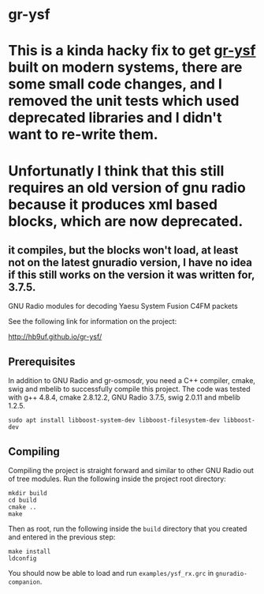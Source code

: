 # gr-ysf

# This is a kinda hacky fix to get [gr-ysf](https://github.com/HB9UF/gr-ysf) built on modern systems, there are some small code changes, and I removed the unit tests which used deprecated libraries and I didn't want to re-write them.
# Unfortunatly I think that this still requires an old version of gnu radio because it produces xml based blocks, which are now deprecated.

## it compiles, but the blocks won't load, at least not on the latest gnuradio version, I have no idea if this still works on the version it was written for, 3.7.5.



GNU Radio modules for decoding Yaesu System Fusion C4FM packets

See the following link for information on the project:

http://hb9uf.github.io/gr-ysf/

## Prerequisites

In addition to GNU Radio and gr-osmosdr, you need a C++ compiler, cmake, swig
and mbelib to successfully compile this project. The code was tested with g++
4.8.4, cmake 2.8.12.2, GNU Radio 3.7.5, swig 2.0.11 and mbelib 1.2.5.

```
sudo apt install libboost-system-dev libboost-filesystem-dev libboost-dev
```

## Compiling
Compiling the project is straight forward and similar to other GNU Radio out of
tree modules. Run the following inside the project root directory:

```
mkdir build
cd build
cmake ..
make
```

Then as root, run the following inside the `build` directory that you created
and entered in the previous step:

```
make install
ldconfig
```

You should now be able to load and run `examples/ysf_rx.grc` in
`gnuradio-companion`.
